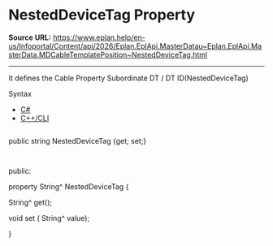 # NestedDeviceTag Property

**Source URL:** https://www.eplan.help/en-us/Infoportal/Content/api/2026/Eplan.EplApi.MasterDatau~Eplan.EplApi.MasterData.MDCableTemplatePosition~NestedDeviceTag.html

---

It defines the Cable Property Subordinate DT / DT ID(NestedDeviceTag)

Syntax

- [C#](#i-syntax-CS)
- [C++/CLI](#i-syntax-CPP2005)

```
```
public string NestedDeviceTag {get; set;}
```
```

```
```
public:

property String^ NestedDeviceTag {

   String^ get();

   void set (    String^ value);

}
```
```

